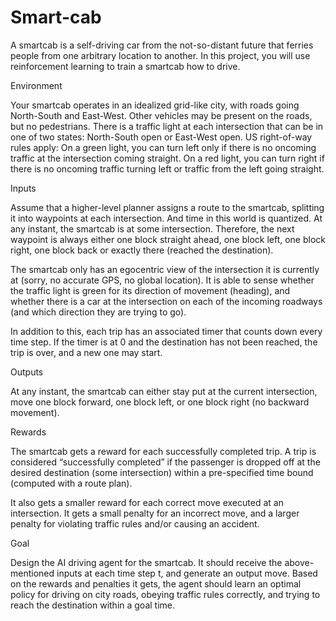 # Smart-cab

A smartcab is a self-driving car from the not-so-distant future that ferries people from one arbitrary location to another. In this project, you will use reinforcement learning to train a smartcab how to drive.

Environment

Your smartcab operates in an idealized grid-like city, with roads going North-South and East-West. Other vehicles may be present on the roads, but no pedestrians. There is a traffic light at each intersection that can be in one of two states: North-South open or East-West open. US right-of-way rules apply: On a green light, you can turn left only if there is no oncoming traffic at the intersection coming straight. On a red light, you can turn right if there is no oncoming traffic turning left or traffic from the left going straight.

Inputs

Assume that a higher-level planner assigns a route to the smartcab, splitting it into waypoints at each intersection. And time in this world is quantized. At any instant, the smartcab is at some intersection. Therefore, the next waypoint is always either one block straight ahead, one block left, one block right, one block back or exactly there (reached the destination).

The smartcab only has an egocentric view of the intersection it is currently at (sorry, no accurate GPS, no global location). It is able to sense whether the traffic light is green for its direction of movement (heading), and whether there is a car at the intersection on each of the incoming roadways (and which direction they are trying to go).

In addition to this, each trip has an associated timer that counts down every time step. If the timer is at 0 and the destination has not been reached, the trip is over, and a new one may start.

Outputs

At any instant, the smartcab can either stay put at the current intersection, move one block forward, one block left, or one block right (no backward movement).

Rewards

The smartcab gets a reward for each successfully completed trip. A trip is considered “successfully completed” if the passenger is dropped off at the desired destination (some intersection) within a pre-specified time bound (computed with a route plan).

It also gets a smaller reward for each correct move executed at an intersection. It gets a small penalty for an incorrect move, and a larger penalty for violating traffic rules and/or causing an accident.

Goal

Design the AI driving agent for the smartcab. It should receive the above-mentioned inputs at each time step t, and generate an output move. Based on the rewards and penalties it gets, the agent should learn an optimal policy for driving on city roads, obeying traffic rules correctly, and trying to reach the destination within a goal time.
